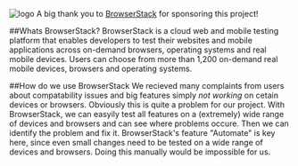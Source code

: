 ![logo](https://www.dieedith.de/logo.svg)
A big thank you to [BrowserStack](https://www.browserstack.com/) for sponsoring this project!

##Whats BrowserStack?
BrowserStack is a cloud web and mobile testing platform that enables developers to test their websites and mobile applications across on-demand browsers, operating systems and real mobile devices. Users can choose from more than 1,200 on-demand real mobile devices, browsers and operating systems.

##How do we use BrowserStack
We recieved many complaints from users about compatability issues and big features simply *not working* on cetain devices or browsers. Obviously this is quite a problem for our project. With BrowserStack, we can easyily test all features on a (extremely) wide range of devices and browsers and can see where problems occure. Then we can identify the problem and fix it. BrowserStack's feature "Automate" is key here, since even small changes need to be tested on a wide range of devices and browsers. Doing this manually would be impossible for us. 
